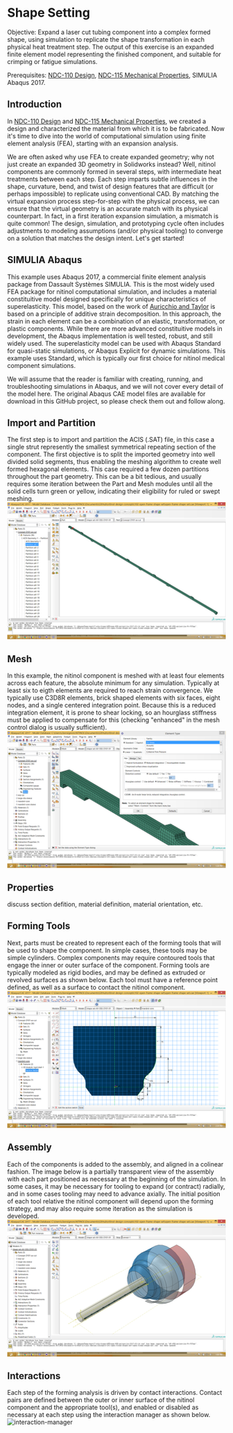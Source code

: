 # Shape Setting

Objective: Expand a laser cut tubing component into a complex formed shape, using simulation to replicate the shape transformation in each physical heat treatment step. The output of this exercise is an expanded finite element model representing the finished component, and suitable for crimping or fatigue simulations.

Prerequisites: [NDC-110 Design](../105), [NDC-115 Mechanical Properties](../110), SIMULIA Abaqus 2017.

## Introduction

In [NDC-110 Design](../105) and [NDC-115 Mechanical Properties](../110), we created a design and characterized the material from which it is to be fabricated. Now it's time to dive into the world of computational simulation using finite element analysis (FEA), starting with an expansion analysis. 

We are often asked why use FEA to create expanded geometry; why not just create an expanded 3D geometry in Solidworks instead? Well, nitinol components are commonly formed in several steps, with intermediate heat treatments between each step. Each step imparts subtle influences in the shape, curvature, bend, and twist of design features that are difficult (or perhaps impossible) to replicate using conventional CAD. By matching the virtual expansion process step-for-step with the physical process, we can ensure that the virtual geometry is an accurate match with its physical counterpart. In fact, in a first iteration expansion simulation, a mismatch is quite common! The design, simulation, and prototyping cycle often includes adjustments to modeling assumptions (and/or physical tooling) to converge on a solution that matches the design intent. Let's get started!

## SIMULIA Abaqus

This example uses Abaqus 2017, a commercial finite element analysis package from Dassault Systèmes SIMULIA. This is the most widely used FEA package for nitinol computational simulation, and includes a material constituitive model designed specifically for unique characteristics of superelasticity. This model, based on the work of [Auricchio and Taylor](http://www.sciencedirect.com/science/article/pii/S0045782596011474) is based on a principle of additive strain decomposition. In this approach, the strain in each element can be a combination of an elastic, transformation, or plastic components. While there are more advanced constituitive models in development, the Abaqus implementation is well tested, robust, and still widely used. The superelasticity model can be used with Abaqus Standard for quasi-static simulations, or Abaqus Explicit for dynamic simulations. This example uses Standard, which is typically our first choice for nitinol medical component simulations.

We will assume that the reader is familiar with creating, running, and troubleshooting simulations in Abaqus, and we will not cover every detail of the model here. The original Abaqus CAE model files are available for download in this GitHub project, so please check them out and follow along.

## Import and Partition

The first step is to import and partition the ACIS (.SAT) file, in this case a single strut represently the smallest symmetrical repeating section of the component. The first objective is to split the imported geometry into well divided solid segments, thus enabling the meshing algorithm to create well formed hexagonal elements. This case required a few dozen partitions throughout the part geometry. This can be a bit tedious, and usually requires some iteration between the Part and Mesh modules until all the solid cells turn green or yellow, indicating their eligibility for ruled or swept meshing. 
![partition](115-partition.png)

## Mesh

In this example, the nitinol component is meshed with at least four elements across each feature, the absolute minimum for any simulation. Typically at least six to eigth elements are required to reach strain convergence. We typically use C3D8R elements, brick shaped elements with six faces, eight nodes, and a single centered integration point. Because this is a reduced integration element, it is prone to shear locking, so an hourglass stiffness must be applied to compensate for this (checking "enhanced" in the mesh control dialog is usually sufficient).
![mesh](115-mesh.png)

## Properties

discuss section defition, material definition, material orientation, etc.

## Forming Tools

Next, parts must be created to represent each of the forming tools that will be used to shape the component. In simple cases, these tools may be simple cylinders. Complex components may require contoured tools that engage the inner or outer surface of the component. Forming tools are typically modeled as rigid bodies, and may be defined as extruded or revolved surfaces as shown below. Each tool must have a reference point defined, as well as a surface to contact the nitinol component.
![mandrel-core](115-mandrel-core.png)

## Assembly

Each of the components is added to the assembly, and aligned in a colinear fashion. The image below is a partially transparent view of the assembly with each part positioned as necessary at the beginning of the simulation. In some cases, it may be necessary for tooling to expand (or contract) radially, and in some cases tooling may need to advance axially. The initial position of each tool relative the nitinol component will depend upon the forming strategy, and may also require some iteration as the simulation is developed.
![assembly](115-assembly.png)

## Interactions

Each step of the forming analysis is driven by contact interactions. Contact pairs are defined between the outer or inner surface of the nitinol component and the appropriate tool(s), and enabled or disabled as necessary at each step using the interaction manager as shown below.
![interaction-manager](115-interaction-manager)
